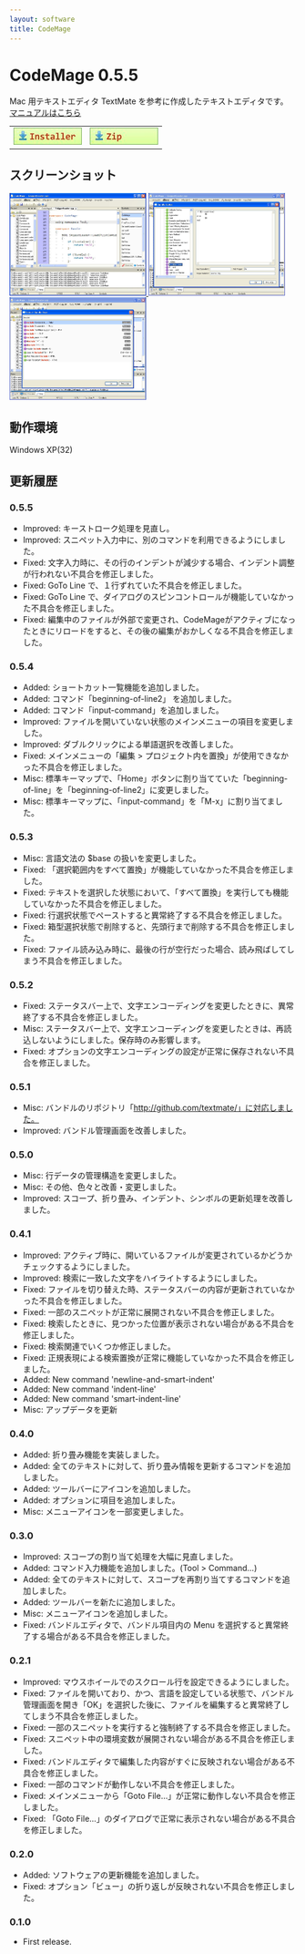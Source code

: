 ```yaml
---
layout: software
title: CodeMage
---
```


# CodeMage 0.5.5
Mac 用テキストエディタ TextMate を参考に作成したテキストエディタです。
<a href="{{ site.url }}/software_codemage_manual.html">マニュアルはこちら</a>

<table class="dl" cellpadding="0" cellspacing="0" border="0">
	<tr>
		<td>
			<a href="https://dl.dropboxusercontent.com/u/36645874/mebiusbox/CodeMageSetup-0.5.5.exe" target="_blank" onclick="ga('send','pageview',{'page':'/downloads/CodeMageSetup','Title':'CodeMageSetup'});">
				<img src="/assets/img/download_exe.jpg" />
			</a>
		</td>
		<td>
			<a href="https://dl.dropboxusercontent.com/u/36645874/mebiusbox/CodeMage-0.5.5.zip" target="_blank" onclick="ga('send','pageview',{'page':'/downloads/CodeMage','Title':'CodeMage'});">
				<img src="/assets/img/download_zip.jpg" />
			</a>
		</td>
	</tr>
</table>

## スクリーンショット
<div class="snap">
	<a class="fancybox" rel="group" href="/assets/img/CodeMage_snap01.jpg">
		<img src="/assets/img/CodeMage_snap01.jpg" width="240" height="180" alt="snap01" border="0" />
	</a>
	<a class="fancybox" rel="group" href="/assets/img/CodeMage_snap02.jpg">
		<img src="/assets/img/CodeMage_snap02.jpg" width="240" height="180" alt="snap02" border="0" />
	</a>
	<a class="fancybox" rel="group" href="/assets/img/CodeMage_snap03.jpg">
		<img src="/assets/img/CodeMage_snap03.jpg" width="240" height="180" alt="snap03" border="0" />
	</a>
	<br class="clear" />
</div>


## 動作環境
Windows XP(32)

## 更新履歴

### 0.5.5
* Improved: キーストローク処理を見直し。
* Improved: スニペット入力中に、別のコマンドを利用できるようにしました。
* Fixed: 文字入力時に、その行のインデントが減少する場合、インデント調整が行われない不具合を修正しました。
* Fixed: GoTo Line で、１行ずれていた不具合を修正しました。
* Fixed: GoTo Line で、ダイアログのスピンコントロールが機能していなかった不具合を修正しました。
* Fixed: 編集中のファイルが外部で変更され、CodeMageがアクティブになったときにリロードをすると、その後の編集がおかしくなる不具合を修正しました。

### 0.5.4
* Added: ショートカット一覧機能を追加しました。
* Added: コマンド「beginning-of-line2」 を追加しました。
* Added: コマンド「input-command」を追加しました。
* Improved: ファイルを開いていない状態のメインメニューの項目を変更しました。
* Improved: ダブルクリックによる単語選択を改善しました。
* Fixed: メインメニューの「編集 > プロジェクト内を置換」が使用できなかった不具合を修正しました。
* Misc: 標準キーマップで、「Home」ボタンに割り当てていた「beginning-of-line」を「beginning-of-line2」に変更しました。
* Misc: 標準キーマップに、「input-command」を「M-x」に割り当てました。

### 0.5.3
* Misc: 言語文法の $base の扱いを変更しました。
* Fixed: 「選択範囲内をすべて置換」が機能していなかった不具合を修正しました。
* Fixed: テキストを選択した状態において、「すべて置換」を実行しても機能していなかった不具合を修正しました。
* Fixed: 行選択状態でペーストすると異常終了する不具合を修正しました。
* Fixed: 箱型選択状態で削除すると、先頭行まで削除する不具合を修正しました。
* Fixed: ファイル読み込み時に、最後の行が空行だった場合、読み飛ばしてしまう不具合を修正しました。

### 0.5.2
* Fixed: ステータスバー上で、文字エンコーディングを変更したときに、異常終了する不具合を修正しました。
*  Misc: ステータスバー上で、文字エンコーディングを変更したときは、再読込しないようにしました。保存時のみ影響します。
* Fixed: オプションの文字エンコーディングの設定が正常に保存されない不具合を修正しました。

### 0.5.1
* Misc: バンドルのリポジトリ「http://github.com/textmate/」に対応しました。
* Improved: バンドル管理画面を改善しました。

### 0.5.0
* Misc: 行データの管理構造を変更しました。
* Misc: その他、色々と改善・変更しました。
* Improved: スコープ、折り畳み、インデント、シンボルの更新処理を改善しました。

### 0.4.1
* Improved: アクティブ時に、開いているファイルが変更されているかどうかチェックするようにしました。
* Improved: 検索に一致した文字をハイライトするようにしました。
* Fixed: ファイルを切り替えた時、ステータスバーの内容が更新されていなかった不具合を修正しました。
* Fixed: 一部のスニペットが正常に展開されない不具合を修正しました。
* Fixed: 検索したときに、見つかった位置が表示されない場合がある不具合を修正しました。
* Fixed: 検索関連でいくつか修正しました。
* Fixed: 正規表現による検索置換が正常に機能していなかった不具合を修正しました。
* Added: New command 'newline-and-smart-indent'
* Added: New command 'indent-line'
* Added: New command 'smart-indent-line'
* Misc: アップデータを更新

### 0.4.0
* Added: 折り畳み機能を実装しました。
* Added: 全てのテキストに対して、折り畳み情報を更新するコマンドを追加しました。
* Added: ツールバーにアイコンを追加しました。
* Added: オプションに項目を追加しました。
* Misc: メニューアイコンを一部変更しました。

### 0.3.0
* Improved: スコープの割り当て処理を大幅に見直しました。
* Added: コマンド入力機能を追加しました。(Tool > Command...)
* Added: 全てのテキストに対して、スコープを再割り当てするコマンドを追加しました。
* Added: ツールバーを新たに追加しました。
* Misc: メニューアイコンを追加しました。
* Fixed: バンドルエディタで、バンドル項目内の Menu を選択すると異常終了する場合がある不具合を修正しました。

### 0.2.1
* Improved: マウスホイールでのスクロール行を設定できるようにしました。
* Fixed: ファイルを開いており、かつ、言語を設定している状態で、バンドル管理画面を開き「OK」を選択した後に、ファイルを編集すると異常終了してしまう不具合を修正しました。
* Fixed: 一部のスニペットを実行すると強制終了する不具合を修正しました。
* Fixed: スニペット中の環境変数が展開されない場合がある不具合を修正しました。
* Fixed: バンドルエディタで編集した内容がすぐに反映されない場合がある不具合を修正しました。
* Fixed: 一部のコマンドが動作しない不具合を修正しました。
* Fixed: メインメニューから「Goto File...」が正常に動作しない不具合を修正しました。
* Fixed: 「Goto File...」のダイアログで正常に表示されない場合がある不具合を修正しました。

### 0.2.0
* Added: ソフトウェアの更新機能を追加しました。
* Fixed: オプション「ビュー」の折り返しが反映されない不具合を修正しました。

### 0.1.0
* First release.
